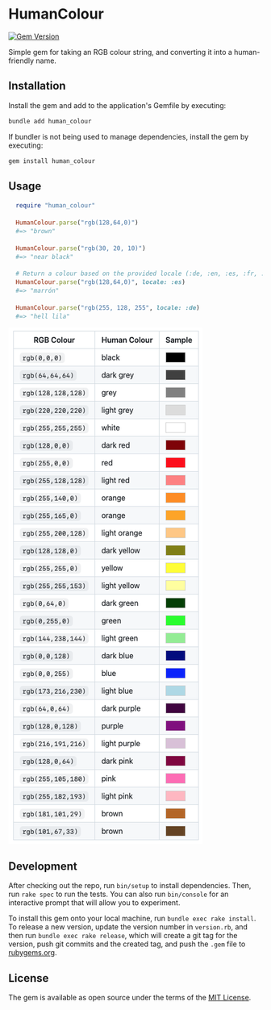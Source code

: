 # HumanColour

[![Gem Version](https://badge.fury.io/rb/human_colour.svg?icon=si%3Arubygems&icon_color=%23ffffff)](https://badge.fury.io/rb/human_colour)

Simple gem for taking an RGB colour string, and converting it into a human-friendly name.

## Installation

Install the gem and add to the application's Gemfile by executing:

```bash
bundle add human_colour
```

If bundler is not being used to manage dependencies, install the gem by executing:

```bash
gem install human_colour
```

## Usage

```ruby
  require "human_colour"

  HumanColour.parse("rgb(128,64,0)")
  #=> "brown"

  HumanColour.parse("rgb(30, 20, 10)")
  #=> "near black"

  # Return a colour based on the provided locale (:de, :en, :es, :fr, :it, :pt)
  HumanColour.parse("rgb(128,64,0)", locale: :es)
  #=> "marrón"

  HumanColour.parse("rgb(255, 128, 255", locale: :de)
  #=> "hell lila"
```

![alt text](https://github.com/mconnell/human_colour/blob/main/doc/colours.png?raw=true)

## Development

After checking out the repo, run `bin/setup` to install dependencies. Then, run `rake spec` to run the tests. You can also run `bin/console` for an interactive prompt that will allow you to experiment.

To install this gem onto your local machine, run `bundle exec rake install`. To release a new version, update the version number in `version.rb`, and then run `bundle exec rake release`, which will create a git tag for the version, push git commits and the created tag, and push the `.gem` file to [rubygems.org](https://rubygems.org).

## License

The gem is available as open source under the terms of the [MIT License](https://opensource.org/licenses/MIT).
